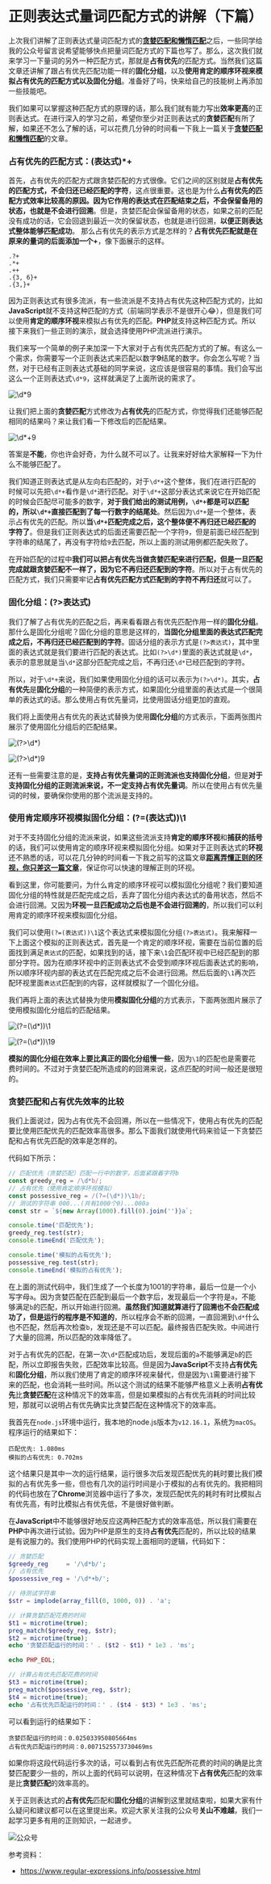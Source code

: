 # 正则表达式量词匹配方式的讲解（下篇）

上次我们讲解了正则表达式量词匹配方式的[**贪婪匹配和懒惰匹配**](https://mp.weixin.qq.com/s/AxTuXvKINhX6qLzj6Q9UJw)之后，一些同学给我的公众号留言说希望能够快点把量词匹配方式的下篇也写了。那么，这次我们就来学习一下量词的另外一种匹配方式，那就是**占有优先**的匹配方式。当然我们这篇文章还讲解了跟占有优先匹配功能一样的**固化分组**，以及**使用肯定的顺序环视来模拟占有优先的匹配方式以及固化分组**。准备好了吗，快来给自己的技能树上再添加一些技能吧。

我们如果可以掌握这种匹配方式的原理的话，那么我们就有能力写出**效率更高**的正则表达式。在进行深入的学习之前，希望你至少对正则表达式的**贪婪匹配**有所了解，如果还不怎么了解的话，可以花费几分钟的时间看一下我上一篇关于[**贪婪匹配和懒惰匹配**](https://mp.weixin.qq.com/s/AxTuXvKINhX6qLzj6Q9UJw)的文章。

### 占有优先的匹配方式：(表达式)*+

首先，占有优先的匹配方式跟贪婪匹配的方式很像。它们之间的区别就是**占有优先的匹配方式，不会归还已经匹配的字符**，这点很重要。这也是为什么**占有优先的匹配方式效率比较高的原因。因为它作用的表达式在匹配结束之后，不会保留备用的状态，也就是不会进行回溯**。但是，贪婪匹配会保留备用的状态，如果之前的匹配没有成功的话，它会回退到最近一次的保留状态，也就是进行回溯，**以便正则表达式整体能够匹配成功**。
那么占有优先的表示方式是怎样的？**占有优先匹配就是在原来的量词的后面添加一个+**，像下面展示的这样。

```
.?+
.*+
.++
.{3, 6}+
.{3,}+
```

因为正则表达式有很多流派，有一些流派是不支持占有优先这种匹配方式的，比如**JavaScript**就不支持这种匹配的方式（前端同学表示不是很开心😂），但是我们可以使用**肯定的顺序环视**来模拟占有优先的匹配。**PHP**就支持这种匹配方式。所以接下来我们一些正则的演示，就会选择使用PHP流派进行演示。

我们来写一个简单的例子来加深一下大家对于占有优先匹配方式的了解。有这么一个需求，你需要写一个正则表达式来匹配以数字**9**结尾的数字。你会怎么写呢？当然，对于已经有正则表达式基础的同学来说，这应该是很容易的事情。我们会写出这么一个正则表达式`\d*9`，这样就满足了上面所说的需求了。


![\d*9](./images/1.png)

让我们把上面的**贪婪匹配**方式修改为**占有优先**的匹配方式，你觉得我们还能够匹配相同的结果吗？来让我们看一下修改后的匹配结果。

![\d*+9](./images/2.png)

答案是**不能**，你也许会好奇，为什么就不可以了。让我来好好给大家解释一下为什么不能够匹配了。

我们知道正则表达式是从左向右匹配的，对于`\d*+`这个整体，我们在进行匹配的时候可以先把`\d*+`看作是`\d*`进行匹配。对于`\d*+`这部分表达式来说它在开始匹配的时候会匹配尽可能多的数字，**对于我们给出的测试用例，`\d*+`都是可以匹配的，所以`\d*+`直接匹配到了每一行数字的结尾处**。然后因为`\d*+`是一个整体，表示占有优先的匹配。所以**当`\d*+`匹配完成之后，这个整体便不再归还已经匹配的字符了**。但是我们正则表达式的后面还需要匹配一个字符`9`，但是前面已经匹配到字符串的结尾了，再没有字符给`9`去匹配，所以上面的测试用例都匹配失败了。

在开始匹配的过程中**我们可以把占有优先当做贪婪匹配来进行匹配，但是一旦匹配完成就跟贪婪匹配不一样了，因为它不再归还匹配到的字符**。所以对于占有优先的匹配方式，我们只需要牢记**占有优先匹配方式匹配到的字符不再归还**就可以了。

### 固化分组：(?>表达式)

我们了解了占有优先的匹配之后，再来看看跟占有优先匹配作用一样的**固化分组**。那什么是固化分组呢？固化分组的意思是这样的，**当固化分组里面的表达式匹配完成之后，不再归还已经匹配到的字符**。固话分组的表示方式是`(?>表达式)`，其中里面的表达式就是我们要进行匹配的表达式。比如`(?>\d*)`里面的表达式就是`\d*`，表示的意思就是当`\d*`这部分匹配完成之后，不再归还`\d*`已经匹配到的字符。

所以，对于`\d*+`来说，我们如果使用固化分组的话可以表示为`(?>\d*)`。其实，**占有优先**是**固化分组**的一种简便的表示方式，如果固化分组里面的表达式是一个很简单的表达式的话。那么使用占有优先量词，比使用固话分组更加的直观。

我们将上面使用占有优先的表达式替换为使用**固化分组**的方式表示，下面两张图片展示了使用固化分组后的匹配结果。

![(?>\d*)](./images/3.png)

![(?>\d*)9](./images/4.png)

还有一些需要注意的是，**支持占有优先量词的正则流派也支持固化分组**，但是**对于支持固化分组的正则流派来说，不一定支持占有优先量词**。所以在使用占有优先量词的时候，要确保你使用的那个流派是支持的。

### 使用肯定顺序环视模拟固化分组：(?=(表达式))\1

对于不支持固化分组的流派来说，如果这些流派支持**肯定的顺序环视**和**捕获的括号**的话，我们可以使用肯定的顺序环视来模拟固化分组。如果对于正则表达式的**环视**还不熟悉的话，可以花几分钟的时间看一下我之前写的这篇文章[**距离弄懂正则的环视，你只差这一篇文章**](https://mp.weixin.qq.com/s/VqiZ6fVL20sJ8NUoQJjm2g)，保证你可以快速的理解正则的环视。

看到这里，你可能要问，为什么肯定的顺序环视可以模拟固化分组呢？我们要知道固化分组的特性就是匹配完成之后，丢弃了固化分组内表达式的备用状态，然后不会进行回溯。又因为**环视一旦匹配成功之后也是不会进行回溯的**，所以我们可以利用肯定的顺序环视来模拟固化分组。

我们可以使用`(?=(表达式))\1`这个表达式来模拟固化分组`(?>表达式)`。我来解释一下上面这个模拟的正则表达式，首先是一个肯定的顺序环视，需要在当前位置的后面找到满足`表达式`的匹配，如果找到的话，接下来`\1`会匹配环视中已经匹配到的那部分字符。因为在顺序环视中的正则表达式不会受到顺序环视后面表达式的影响，所以顺序环视内部的表达式在匹配完成之后不会进行回溯。然后后面的`\1`再次匹配环视里面`表达式`匹配到的内容，这样就模拟了一个固化分组。

我们再将上面的表达式替换为使用**模拟固化分组**的方式表示，下面两张图片展示了使用模拟固化分组后的匹配结果。

![(?=(\d*))\1](./images/5.png)

![(?=(\d*))\19](./images/6.png)

**模拟的固化分组在效率上要比真正的固化分组慢一些**，因为`\1`的匹配也是需要花费时间的。不过对于贪婪匹配所造成的的回溯来说，这点匹配的时间一般还是很短的。

### 贪婪匹配和占有优先效率的比较

我们上面说过，因为占有优先不会回溯，所以在一些情况下，使用占有优先的匹配要比使用匹配优先的匹配效率高很多。那么下面我们就使用代码来验证一下贪婪匹配和占有优先匹配的效率是怎样的。

代码如下所示：
```javascript
// 匹配优先（贪婪匹配）匹配一行中的数字，后面紧跟着字符b
const greedy_reg = /\d*b/;
// 占有优先（使用肯定顺序环视模拟）
const possessive_reg = /(?=(\d*))\1b/;
// 测试的字符串 000...(共有1000个0)...000a
const str = `${new Array(1000).fill(0).join('')}a`;

console.time('匹配优先');
greedy_reg.test(str);
console.timeEnd('匹配优先');

console.time('模拟的占有优先');
possessive_reg.test(str);
console.timeEnd('模拟的占有优先');
```
在上面的测试代码中，我们生成了一个长度为1001的字符串，最后一位是一个小写字母`a`。因为贪婪匹配在匹配到最后一个数字后，发现最后一个字符是`a`，不能够满足`b`的匹配，所以开始进行回溯。**虽然我们知道就算进行了回溯也不会匹配成功了，但是运行的程序是不知道的**，所以程序会不断的回溯，一直回溯到`\d*`什么也不匹配，然后再次检查`b`，发现还是不可以匹配。最终报告匹配失败。中间进行了大量的回溯，所以匹配的效率降低了。

对于占有优先的匹配，在第一次`\d*`匹配成功后，发现后面的`a`不能够满足`b`的匹配，所以立即报告失败，匹配效率比较高。但是因为**JavaScript**不支持**占有优先**和**固化分组**，所以我们使用了肯定的顺序环视来替代，但是因为`\1`需要进行接下来的匹配，也会消耗一些时间。所以这个测试的结果不能够严格意义上表明**占有优先**比**贪婪匹配**在这种情况下的效率高，但是如果模拟的占有优先消耗的时间比较短，那就可以说明占有优先确实比贪婪匹配在这种情况下的效率高。

我首先在`node.js`环境中运行，我本地的node.js版本为`v12.16.1`，系统为`macOS`。程序运行的结果如下：
```
匹配优先: 1.080ms
模拟的占有优先: 0.702ms
```
这个结果只是其中一次的运行结果，运行很多次后发现匹配优先的耗时要比我们模拟的占有优先多一些，但也有几次的运行时间是小于模拟的占有优先的。我把相同的代码也放在了**Chrome**浏览器中运行了多次，发现匹配优先的耗时有时比模拟占有优先高，有时比模拟占有优先低，不是很好做判断。

在**JavaScript**中不能够很好地反应这两种匹配方式的效率高低，所以我们需要在**PHP**中再次进行试验。因为PHP是原生的支持**占有优先**匹配的，所以比较的结果是有说服力的。我们使用PHP的代码实现上面相同的逻辑，代码如下：
```php
// 贪婪匹配
$greedy_reg     = '/\d*b/';
// 占有优先
$possessive_reg = '/\d*+b/';

// 待测试字符串
$str = implode(array_fill(0, 1000, 0)) . 'a';

// 计算贪婪匹配花费的时间
$t1 = microtime(true);
preg_match($greedy_reg, $str);
$t2 = microtime(true);
echo '贪婪匹配运行的时间：' . ($t2 - $t1) * 1e3 . 'ms';

echo PHP_EOL;

// 计算占有优先匹配花费的时间
$t3 = microtime(true);
preg_match($possessive_reg, $str);
$t4 = microtime(true);
echo '占有优先匹配运行的时间：' . ($t4 - $t3) * 1e3 . 'ms';
```
可以看到运行的结果如下：
```
贪婪匹配运行的时间：0.025033950805664ms
占有优先匹配运行的时间：0.0071525573730469ms
```
如果你将这段代码运行多次的话，可以看到占有优先匹配所花费的时间的确是比贪婪匹配要少一些的，所以上面的代码可以说明，在这种情况下**占有优先**匹配的效率是比**贪婪匹配**的效率高的。

关于正则表达式的**占有优先**匹配和**固化分组**的讲解到这里就结束啦，如果大家有什么疑问和建议都可以在这里提出来。欢迎大家关注我的公众号**关山不难越**，我们一起学习更多有用的正则知识，一起进步。

![公众号](../../../resource/images/official-account.png)

参考资料：
+ https://www.regular-expressions.info/possessive.html


